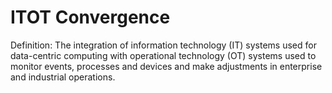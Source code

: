 # ITOT Convergence

Definition: The integration of information technology (IT) systems used for data-centric computing with operational technology (OT) systems used to monitor events, processes and devices and make adjustments in enterprise and industrial operations.